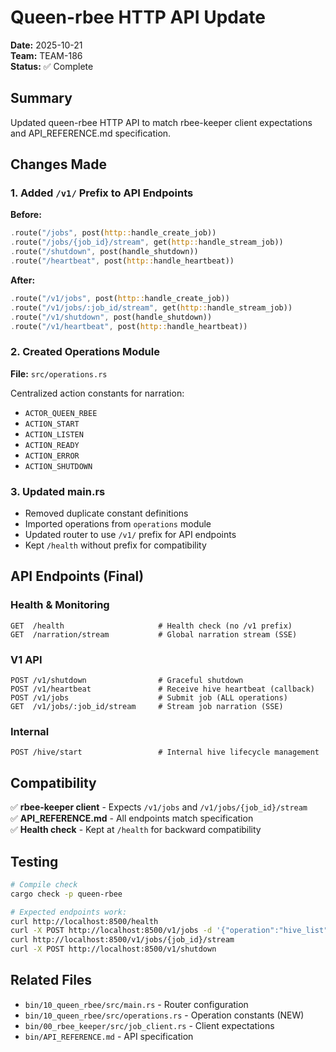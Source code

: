 # Queen-rbee HTTP API Update

**Date:** 2025-10-21  
**Team:** TEAM-186  
**Status:** ✅ Complete

## Summary

Updated queen-rbee HTTP API to match rbee-keeper client expectations and API_REFERENCE.md specification.

## Changes Made

### 1. Added `/v1/` Prefix to API Endpoints

**Before:**
```rust
.route("/jobs", post(http::handle_create_job))
.route("/jobs/{job_id}/stream", get(http::handle_stream_job))
.route("/shutdown", post(handle_shutdown))
.route("/heartbeat", post(http::handle_heartbeat))
```

**After:**
```rust
.route("/v1/jobs", post(http::handle_create_job))
.route("/v1/jobs/:job_id/stream", get(http::handle_stream_job))
.route("/v1/shutdown", post(handle_shutdown))
.route("/v1/heartbeat", post(http::handle_heartbeat))
```

### 2. Created Operations Module

**File:** `src/operations.rs`

Centralized action constants for narration:
- `ACTOR_QUEEN_RBEE`
- `ACTION_START`
- `ACTION_LISTEN`
- `ACTION_READY`
- `ACTION_ERROR`
- `ACTION_SHUTDOWN`

### 3. Updated main.rs

- Removed duplicate constant definitions
- Imported operations from `operations` module
- Updated router to use `/v1/` prefix for API endpoints
- Kept `/health` without prefix for compatibility

## API Endpoints (Final)

### Health & Monitoring
```
GET  /health                     # Health check (no /v1 prefix)
GET  /narration/stream           # Global narration stream (SSE)
```

### V1 API
```
POST /v1/shutdown                # Graceful shutdown
POST /v1/heartbeat               # Receive hive heartbeat (callback)
POST /v1/jobs                    # Submit job (ALL operations)
GET  /v1/jobs/:job_id/stream     # Stream job narration (SSE)
```

### Internal
```
POST /hive/start                 # Internal hive lifecycle management
```

## Compatibility

✅ **rbee-keeper client** - Expects `/v1/jobs` and `/v1/jobs/{job_id}/stream`  
✅ **API_REFERENCE.md** - All endpoints match specification  
✅ **Health check** - Kept at `/health` for backward compatibility  

## Testing

```bash
# Compile check
cargo check -p queen-rbee

# Expected endpoints work:
curl http://localhost:8500/health
curl -X POST http://localhost:8500/v1/jobs -d '{"operation":"hive_list"}'
curl http://localhost:8500/v1/jobs/{job_id}/stream
curl -X POST http://localhost:8500/v1/shutdown
```

## Related Files

- `bin/10_queen_rbee/src/main.rs` - Router configuration
- `bin/10_queen_rbee/src/operations.rs` - Operation constants (NEW)
- `bin/00_rbee_keeper/src/job_client.rs` - Client expectations
- `bin/API_REFERENCE.md` - API specification
